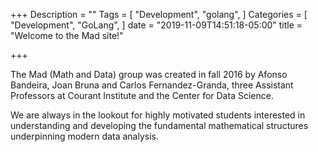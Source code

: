 +++
Description = ""
Tags = [
  "Development",
  "golang",
]
Categories = [
  "Development",
  "GoLang",
]
date = "2019-11-09T14:51:18-05:00"
title = "Welcome to the Mad site!"

+++

The Mad (Math and Data) group was created in fall 2016 by 
Afonso Bandeira, Joan Bruna and Carlos Fernandez-Granda, three Assistant 
Professors at Courant Institute and the Center for Data Science. 

We are always in the lookout for highly motivated students interested 
in understanding and developing the fundamental mathematical structures underpinning
modern data analysis. 


